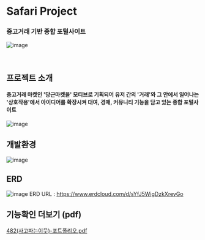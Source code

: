 # Safari Project
### 중고거래 기반 종합 포털사이트 
![image](https://github.com/haribo0/safari/assets/77721961/fae7f2fb-5325-4979-8267-99d7c67e36eb)

<br>

## 프로젝트 소개
#### 중고거래 마켓인 '당근마켓을' 모티브로 기획되어 유저 간의 '거래'와 그 안에서 일어나는 '상호작용'에서 아이디어를 확장시켜 대여, 경매, 커뮤니티 기능을 담고 있는 종합 포털사이트
![image](https://github.com/haribo0/safari/assets/77721961/a1788497-0d2c-4636-8a3e-bc4971f2cebc)



## 개발환경
![image](https://github.com/haribo0/safari/assets/77721961/a58b47c9-4f75-49ff-ba9c-ddb6f88090f7)

## ERD
![image](https://github.com/haribo0/safari/assets/77721961/1fb5de89-f5d3-40ef-8809-7baa749c9559)
ERD URL : https://www.erdcloud.com/d/sYfJ5WigDzkXreyGo

## 기능확인 더보기 (pdf)
[482(사고파는이웃)-포트폴리오.pdf](https://github.com/haribo0/safari/files/12329772/482.-.pdf)


